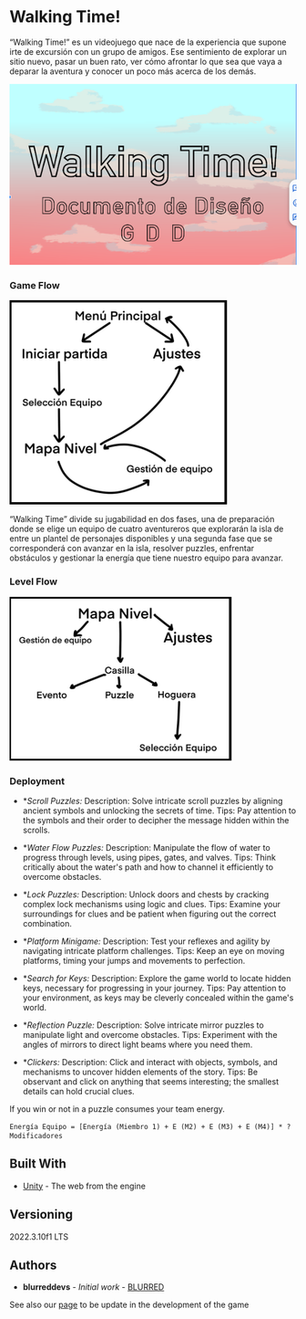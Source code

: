 # Walking Time!

“Walking Time!” es un videojuego que nace de la experiencia que supone irte de excursión con un grupo de amigos. Ese sentimiento de explorar un sitio nuevo, pasar un buen rato, ver cómo afrontar lo que sea que vaya a deparar la aventura y conocer un poco más acerca de los demás.

![alt text](https://github.com/blurredteam/walking-time-design/blob/main/Diagramas/Portada.PNG?raw=true)

### Game Flow

![alt text](https://github.com/blurredteam/walking-time-design/blob/main/Diagramas/Diagrama-Juego.PNG?raw=true)


“Walking Time” divide su jugabilidad en dos fases, una de preparación donde se elige un equipo de cuatro aventureros que explorarán la isla de entre un plantel de personajes disponibles y una segunda fase que se corresponderá con avanzar en la isla, resolver puzzles, enfrentar obstáculos y gestionar la energía que tiene nuestro equipo para avanzar.


### Level Flow

![alt text](https://github.com/blurredteam/walking-time-design/blob/main/Diagramas/Diagrama-nivel.PNG?raw=true)



### Deployment

* **Scroll Puzzles:*
Description: Solve intricate scroll puzzles by aligning ancient symbols and unlocking the secrets of time.
Tips: Pay attention to the symbols and their order to decipher the message hidden within the scrolls.

* **Water Flow Puzzles:*
Description: Manipulate the flow of water to progress through levels, using pipes, gates, and valves.
Tips: Think critically about the water's path and how to channel it efficiently to overcome obstacles.

* **Lock Puzzles:*
Description: Unlock doors and chests by cracking complex lock mechanisms using logic and clues.
Tips: Examine your surroundings for clues and be patient when figuring out the correct combination.

* **Platform Minigame:*
Description: Test your reflexes and agility by navigating intricate platform challenges.
Tips: Keep an eye on moving platforms, timing your jumps and movements to perfection.

* **Search for Keys:*
Description: Explore the game world to locate hidden keys, necessary for progressing in your journey.
Tips: Pay attention to your environment, as keys may be cleverly concealed within the game's world.

* **Reflection Puzzle:*
Description: Solve intricate mirror puzzles to manipulate light and overcome obstacles.
Tips: Experiment with the angles of mirrors to direct light beams where you need them.

* **Clickers:*
Description: Click and interact with objects, symbols, and mechanisms to uncover hidden elements of the story.
Tips: Be observant and click on anything that seems interesting; the smallest details can hold crucial clues.


If you win or not in a puzzle consumes your team energy.
```
Energía Equipo = [Energía (Miembro 1) + E (M2) + E (M3) + E (M4)] * ?Modificadores 
```
## Built With

* [Unity](https://unity.com/es) - The web from the engine


## Versioning
2022.3.10f1 LTS


## Authors

* **blurreddevs** - *Initial work* - [BLURRED]([https://github.com/PurpleBooth](https://github.com/blurredteam/))

See also our [page]([https://github.com/your/project/contributors](https://blurredteam.github.io/portfolio/)) to be update in the development of the game
